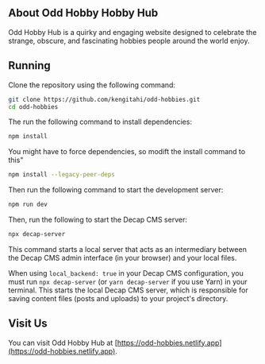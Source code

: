 ## About Odd Hobby Hobby Hub

Odd Hobby Hub is a quirky and engaging website designed to celebrate the strange, obscure, and fascinating hobbies people around the world enjoy.

## Running

Clone the repository using the following command:

```bash
git clone https://github.com/kengitahi/odd-hobbies.git
cd odd-hobbies
```

The run the following command to install dependencies:

```bash
npm install
```

You might have to force dependencies, so modift the install command to this"

```bash
npm install --legacy-peer-deps
```

Then run the following command to start the development server:

```bash
npm run dev
```

Then, run the following to start the Decap CMS server:

```bash
npx decap-server
```

This command starts a local server that acts as an intermediary between the Decap CMS admin interface (in your browser) and your local files.

When using `local_backend: true` in your Decap CMS configuration, you must run `npx decap-server` (or `yarn decap-server` if you use Yarn) in your terminal. This starts the local Decap CMS server, which is responsible for saving content files (posts and uploads) to your project's directory.

## Visit Us

You can visit Odd Hobby Hub at [https://odd-hobbies.netlify.app](https://odd-hobbies.netlify.app).
